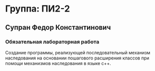 # Группа: ПИ2-2
## Супран Федор Константинович
### Обязательная лабораторная работа

Создание программы, реализующей последовательный механизм наследования на основании пошагового расширения классов при помощи механизмов наследования в языке с++.
